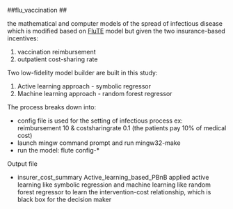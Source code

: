 ##flu_vaccination ##

the mathematical and computer models of the spread of infectious disease which is modified based on [FluTE](https://www.cs.unm.edu/~dlchao/flute/) model but given the two insurance-based incentives:

1.	vaccination reimbursement
2.	outpatient cost-sharing rate

Two low-fidelity model builder are built in this study:
1.	Active learning approach - symbolic regressor
2.	Machine learning approach - random forest regressor

The process breaks down into:

- config file is used for the setting of infectious process ex: reimbursement 10 & costsharingrate 0.1 (the patients pay 10% of medical cost)
- launch mingw command prompt and run mingw32-make
- run the model: flute config-*

Output file
- insurer_cost_summary Active_learning_based_PBnB applied active learning like symbolic regression and machine learning like random forest regressor to learn the intervention-cost relationship, which is black box for the decision maker
